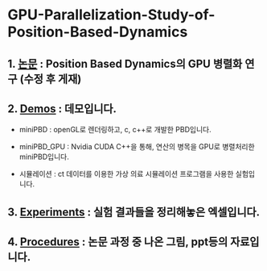 # GPU-Parallelization-Study-of-Position-Based-Dynamics
##  1. [논문](https://github.com/wannaseoji/GPU-Parallelization-Study-of-Position-Based-Dynamics/blob/main/%EC%84%9C%EC%A7%80%EC%99%84_PBD.pdf) : Position Based Dynamics의 GPU 병렬화 연구 (수정 후 게재)


##  2. [Demos](https://github.com/wannaseoji/GPU-Parallelization-Study-of-Position-Based-Dynamics/tree/main/Demos) : 데모입니다. 
+ miniPBD : openGL로 렌더링하고, c, c++로 개발한 PBD입니다.


+ miniPBD_GPU : Nvidia CUDA C++을 통해, 연산의 병목을 GPU로 병렬처리한 miniPBD입니다.


+ 시뮬레이션 : ct 데이터를 이용한 가상 의료 시뮬레이션 프로그램을 사용한 실험입니다.

        
        
       
##  3. [Experiments](https://github.com/wannaseoji/GPU-Parallelization-Study-of-Position-Based-Dynamics/tree/main/Experiments) : 실험 결과들을 정리해놓은 엑셀입니다.


##  4. [Procedures](https://github.com/wannaseoji/GPU-Parallelization-Study-of-Position-Based-Dynamics/tree/main/procedure) : 논문 과정 중 나온 그림, ppt등의 자료입니다.
